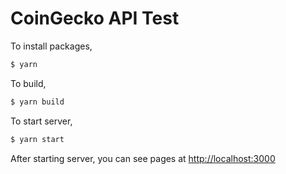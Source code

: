 # CoinGecko API Test

To install packages,
```bash
$ yarn
```

To build,
```bash
$ yarn build
```

To start server,
```bash
$ yarn start
```

After starting server, you can see pages at [http://localhost:3000](http://localhost:3000)